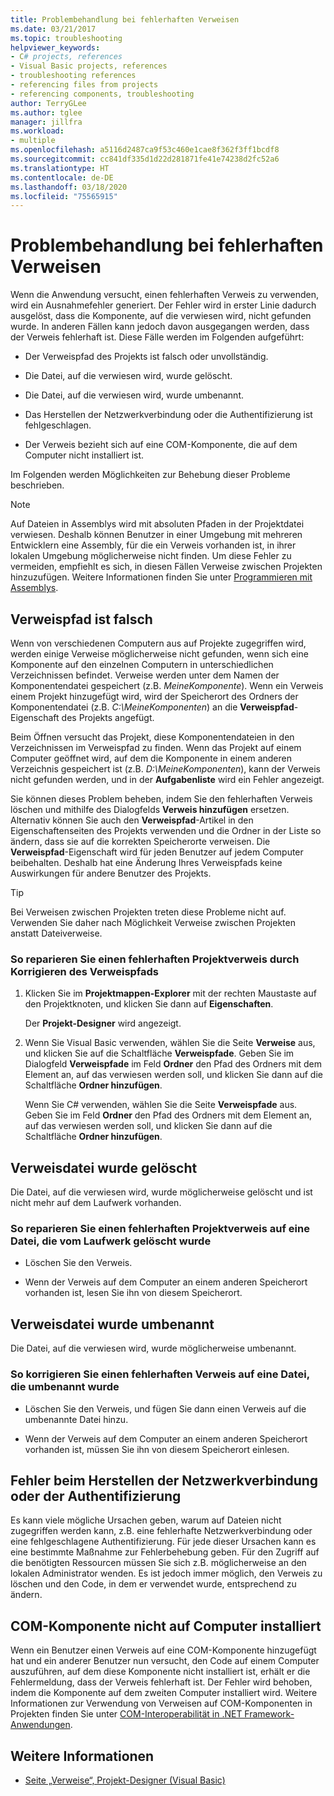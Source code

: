 ```yaml
---
title: Problembehandlung bei fehlerhaften Verweisen
ms.date: 03/21/2017
ms.topic: troubleshooting
helpviewer_keywords:
- C# projects, references
- Visual Basic projects, references
- troubleshooting references
- referencing files from projects
- referencing components, troubleshooting
author: TerryGLee
ms.author: tglee
manager: jillfra
ms.workload:
- multiple
ms.openlocfilehash: a5116d2487ca9f53c460e1cae8f362f3ff1bcdf8
ms.sourcegitcommit: cc841df335d1d22d281871fe41e74238d2fc52a6
ms.translationtype: HT
ms.contentlocale: de-DE
ms.lasthandoff: 03/18/2020
ms.locfileid: "75565915"
---
```

# <a name="troubleshoot-broken-references"></a>Problembehandlung bei fehlerhaften Verweisen

Wenn die Anwendung versucht, einen fehlerhaften Verweis zu verwenden, wird ein Ausnahmefehler generiert. Der Fehler wird in erster Linie dadurch ausgelöst, dass die Komponente, auf die verwiesen wird, nicht gefunden wurde. In anderen Fällen kann jedoch davon ausgegangen werden, dass der Verweis fehlerhaft ist. Diese Fälle werden im Folgenden aufgeführt:

- Der Verweispfad des Projekts ist falsch oder unvollständig.

- Die Datei, auf die verwiesen wird, wurde gelöscht.

- Die Datei, auf die verwiesen wird, wurde umbenannt.

- Das Herstellen der Netzwerkverbindung oder die Authentifizierung ist fehlgeschlagen.

- Der Verweis bezieht sich auf eine COM-Komponente, die auf dem Computer nicht installiert ist.

Im Folgenden werden Möglichkeiten zur Behebung dieser Probleme beschrieben.

> [!NOTE]
> Auf Dateien in Assemblys wird mit absoluten Pfaden in der Projektdatei verwiesen. Deshalb können Benutzer in einer Umgebung mit mehreren Entwicklern eine Assembly, für die ein Verweis vorhanden ist, in ihrer lokalen Umgebung möglicherweise nicht finden. Um diese Fehler zu vermeiden, empfiehlt es sich, in diesen Fällen Verweise zwischen Projekten hinzuzufügen. Weitere Informationen finden Sie unter [Programmieren mit Assemblys](/dotnet/framework/app-domains/programming-with-assemblies).

## <a name="reference-path-is-incorrect"></a>Verweispfad ist falsch

Wenn von verschiedenen Computern aus auf Projekte zugegriffen wird, werden einige Verweise möglicherweise nicht gefunden, wenn sich eine Komponente auf den einzelnen Computern in unterschiedlichen Verzeichnissen befindet. Verweise werden unter dem Namen der Komponentendatei gespeichert (z.B. *MeineKomponente*). Wenn ein Verweis einem Projekt hinzugefügt wird, wird der Speicherort des Ordners der Komponentendatei (z.B. *C:\MeineKomponenten*) an die **Verweispfad**-Eigenschaft des Projekts angefügt.

Beim Öffnen versucht das Projekt, diese Komponentendateien in den Verzeichnissen im Verweispfad zu finden. Wenn das Projekt auf einem Computer geöffnet wird, auf dem die Komponente in einem anderen Verzeichnis gespeichert ist (z.B. *D:\MeineKomponenten*), kann der Verweis nicht gefunden werden, und in der **Aufgabenliste** wird ein Fehler angezeigt.

Sie können dieses Problem beheben, indem Sie den fehlerhaften Verweis löschen und mithilfe des Dialogfelds **Verweis hinzufügen** ersetzen. Alternativ können Sie auch den **Verweispfad**-Artikel in den Eigenschaftenseiten des Projekts verwenden und die Ordner in der Liste so ändern, dass sie auf die korrekten Speicherorte verweisen. Die **Verweispfad**-Eigenschaft wird für jeden Benutzer auf jedem Computer beibehalten. Deshalb hat eine Änderung Ihres Verweispfads keine Auswirkungen für andere Benutzer des Projekts.

> [!TIP]
> Bei Verweisen zwischen Projekten treten diese Probleme nicht auf. Verwenden Sie daher nach Möglichkeit Verweise zwischen Projekten anstatt Dateiverweise.

### <a name="to-fix-a-broken-project-reference-by-correcting-the-reference-path"></a>So reparieren Sie einen fehlerhaften Projektverweis durch Korrigieren des Verweispfads

1. Klicken Sie im **Projektmappen-Explorer** mit der rechten Maustaste auf den Projektknoten, und klicken Sie dann auf **Eigenschaften**.

   Der **Projekt-Designer** wird angezeigt.

1. Wenn Sie Visual Basic verwenden, wählen Sie die Seite **Verweise** aus, und klicken Sie auf die Schaltfläche **Verweispfade**. Geben Sie im Dialogfeld **Verweispfade** im Feld **Ordner** den Pfad des Ordners mit dem Element an, auf das verwiesen werden soll, und klicken Sie dann auf die Schaltfläche **Ordner hinzufügen**.

    Wenn Sie C# verwenden, wählen Sie die Seite **Verweispfade** aus. Geben Sie im Feld **Ordner** den Pfad des Ordners mit dem Element an, auf das verwiesen werden soll, und klicken Sie dann auf die Schaltfläche **Ordner hinzufügen**.

## <a name="referenced-file-has-been-deleted"></a>Verweisdatei wurde gelöscht

Die Datei, auf die verwiesen wird, wurde möglicherweise gelöscht und ist nicht mehr auf dem Laufwerk vorhanden.

### <a name="to-fix-a-broken-project-reference-for-a-file-that-no-longer-exists-on-your-drive"></a>So reparieren Sie einen fehlerhaften Projektverweis auf eine Datei, die vom Laufwerk gelöscht wurde

- Löschen Sie den Verweis.

- Wenn der Verweis auf dem Computer an einem anderen Speicherort vorhanden ist, lesen Sie ihn von diesem Speicherort.

## <a name="referenced-file-has-been-renamed"></a>Verweisdatei wurde umbenannt

Die Datei, auf die verwiesen wird, wurde möglicherweise umbenannt.

### <a name="to-fix-a-broken-reference-for-a-file-that-has-been-renamed"></a>So korrigieren Sie einen fehlerhaften Verweis auf eine Datei, die umbenannt wurde

- Löschen Sie den Verweis, und fügen Sie dann einen Verweis auf die umbenannte Datei hinzu.

- Wenn der Verweis auf dem Computer an einem anderen Speicherort vorhanden ist, müssen Sie ihn von diesem Speicherort einlesen.

## <a name="network-connection-or-authentication-has-failed"></a>Fehler beim Herstellen der Netzwerkverbindung oder der Authentifizierung

Es kann viele mögliche Ursachen geben, warum auf Dateien nicht zugegriffen werden kann, z.B. eine fehlerhafte Netzwerkverbindung oder eine fehlgeschlagene Authentifizierung. Für jede dieser Ursachen kann es eine bestimmte Maßnahme zur Fehlerbehebung geben. Für den Zugriff auf die benötigten Ressourcen müssen Sie sich z.B. möglicherweise an den lokalen Administrator wenden. Es ist jedoch immer möglich, den Verweis zu löschen und den Code, in dem er verwendet wurde, entsprechend zu ändern.

## <a name="com-component-is-not-installed-on-computer"></a>COM-Komponente nicht auf Computer installiert

Wenn ein Benutzer einen Verweis auf eine COM-Komponente hinzugefügt hat und ein anderer Benutzer nun versucht, den Code auf einem Computer auszuführen, auf dem diese Komponente nicht installiert ist, erhält er die Fehlermeldung, dass der Verweis fehlerhaft ist. Der Fehler wird behoben, indem die Komponente auf dem zweiten Computer installiert wird. Weitere Informationen zur Verwendung von Verweisen auf COM-Komponenten in Projekten finden Sie unter [COM-Interoperabilität in .NET Framework-Anwendungen](/dotnet/visual-basic/programming-guide/com-interop/com-interoperability-in-net-framework-applications).

## <a name="see-also"></a>Weitere Informationen

- [Seite „Verweise“, Projekt-Designer (Visual Basic)](../ide/reference/references-page-project-designer-visual-basic.md)
